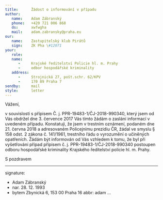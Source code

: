 ```yaml
---
title:      Žádost o informování v případu
author:
   name:    Adam Zábranský
   phone:   +420 721 006 868
   ds:      xwfwgha
   mail:    adam.zabransky@praha.eu
our:
   name:    Zastupitelský klub Pirátů
   sign:    ZK Pha \#12071
your:
   role:    
   name:    
      -     Krajské ředitelství Policie hl. m. Prahy
      -     odbor hospodářské kriminality
   address:
      -     Strojnická 27, pošt.schr. 62/KPV
      -     170 89 Praha 7
sendby:     mail
style:      letter
---
```


Vážení,

v souvislosti s přípisem Č. j. PPR-19483-1/ČJ-2018-990340, který jsem od Vás obdržel dne 3. července 2017 Vás tímto žádám o zaslání informací v uvedeném případu. Konstatuji, že jsem v trestním oznámení, podaném dne 21. června 2018 a adresovaném Policejnímu prezidiu ČR, žádal ve smyslu § 158 odst. 2 zákona č. 141/1961, trestního řádu o vyrozumění o učiněných opatřeních. Žádám být informován od Vás vzhledem k tomu, že byl při vyšetřování případ přípisem č. j. PPR-19483-1/ČJ-2018-990340 postoupen odboru hospodářské kriminality Krajského ředitelství policie hl. m. Prahy.

S pozdravem

---
signature:
  - Adam Zábranský
  - nar. 28. 12. 1993
  - bytem Zbynická 6, 153 00 Praha 16
abbr:       adam
...
